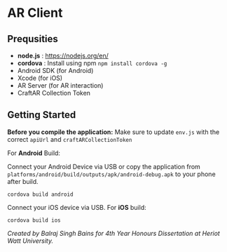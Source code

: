 AR Client
===

Prequsities
---
- **node.js** : https://nodejs.org/en/
- **cordova** : Install using npm `npm install cordova -g`
- Android SDK (for Android)
- Xcode (for iOS)
- AR Server (for AR interaction)
- CraftAR Collection Token

Getting Started
---

**Before you compile the application:**
Make sure to update `env.js` with the correct `apiUrl` and `craftARCollectionToken`

For **Android** Build:

Connect your Android Device via USB or copy the application from `platforms/android/build/outputs/apk/android-debug.apk` to your phone after build.
```
cordova build android
```

Connect your iOS device via USB.
For **iOS** build:
```
cordova build ios
```

*Created by Balraj Singh Bains for 4th Year Honours Dissertation at Heriot Watt University.*